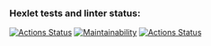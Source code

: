 ### Hexlet tests and linter status:
[![Actions Status](https://github.com/ergo-pr0xy/frontend-project-11/actions/workflows/hexlet-check.yml/badge.svg)](https://github.com/ergo-pr0xy/frontend-project-11/actions)
[![Maintainability](https://api.codeclimate.com/v1/badges/be2d010f6f71ae8282a7/maintainability)](https://codeclimate.com/github/ergo-pr0xy/frontend-project-11/maintainability)
[![Actions Status](https://github.com/ergo-pr0xy/frontend-project-11/workflows/nodejs.yml/badge.svg)](https://github.com/ergo-pr0xy/frontend-project-11/actions)